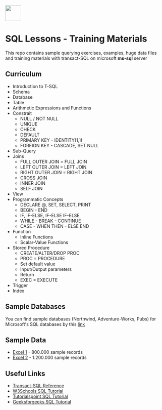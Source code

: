 <img src="https://raw.githubusercontent.com/yemrekeskin/sql-lessons/master/T-SQL%20Training%20Material/icon.png" width="50" height="50"> 

# SQL Lessons - Training Materials

This repo contains sample querying exercises, examples, huge data files and training materials with transact-SQL on microsoft **ms-sql** server

## Curriculum

* Introduction to T-SQL
* Schema 
* Database 
* Table
* Arithmetic Expressions and Functions
* Constrait 
    - NULL / NOT NULL
    - UNIQUE
    - CHECK
    - DEFAULT
    - PRIMARY KEY - IDENTITY(1,1)
    - FOREIGN KEY - CASCADE, SET NULL
* Sub-Query
* Joins
    - FULL OUTER JOIN = FULL JOIN
    - LEFT OUTER JOIN = LEFT JOIN
    - RIGHT OUTER JOIN = RIGHT JOIN
    - CROSS JOIN
    - INNER JOIN
    - SELF JOIN
* View
* Programmatic Concepts
    - DECLARE @, SET, SELECT, PRINT
    - BEGIN - END
    - IF, IF-ELSE, IF-ELSE IF-ELSE
    - WHILE - BREAK - CONTINUE
    - CASE - WHEN THEN - ELSE END
* Function
    - Inline Functions
    - Scalar-Value Functions
* Stored Procedure
    - CREATE/ALTER/DROP PROC
    - PROC = PROCEDURE
    - Set default value
    - Input/Output parameters
    - Return
    - EXEC = EXECUTE
* Trigger
* Index

## Sample Databases

You can find sample databases (Northwind, Adventure-Works, Pubs) for Microsoft's SQL databases by this [link](https://github.com/microsoft/sql-server-samples/tree/master/samples/databases) 


## Sample Data

- [Excel 1](https://www.dropbox.com/s/da2g7xag0ddc7q1/SampleData_1055751.csv?dl=0) - 800.000 sample records 
- [Excel 2](https://www.dropbox.com/s/i7om2owu6uvy8tx/SampleData_766454.csv?dl=0) - 1.200.000 sample records 

## Useful Links

- [Transact-SQL Reference](https://docs.microsoft.com/en-us/sql/t-sql/language-reference?view=sql-server-ver15) 
- [W3Schools SQL Tutorial](https://www.w3schools.com/sql/default.asp)
- [Tutorialspoint SQL Tutorial](https://www.tutorialspoint.com/sql/index.htm)
- [Geeksforgeeks SQL Tutorial](https://www.geeksforgeeks.org/sql-tutorial/)
